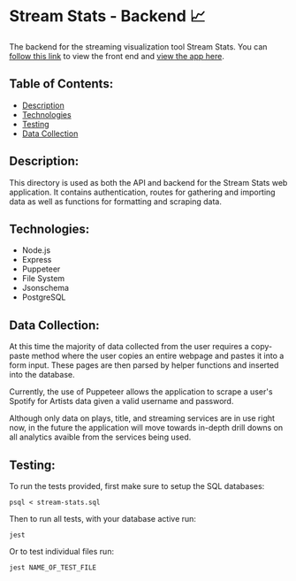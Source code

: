 # Stream Stats - Backend :chart_with_upwards_trend:
The backend for the streaming visualization tool Stream Stats. You can [follow this link](https://github.com/langevinj/Stream-Stats-Frontend) to view the front end and [view the app here](https://stream-stats-frontend.herokuapp.com/).

## Table of Contents:
* [Description](#description)
* [Technologies](#technologies)
* [Testing](#testing)
* [Data Collection](#data-collection)

## Description:
This directory is used as both the API and backend for the Stream Stats web application. It contains authentication, routes for gathering and importing data as well as functions for formatting and scraping data.

## Technologies:
* Node.js
* Express
* Puppeteer
* File System
* Jsonschema
* PostgreSQL

## Data Collection:
At this time the majority of data collected from the user requires a copy-paste method where the user copies an entire webpage and pastes it into a form input. These pages are then parsed by helper functions and inserted into the database.

Currently, the use of Puppeteer allows the application to scrape a user's Spotify for Artists data given a valid username and password.

Although only data on plays, title, and streaming services are in use right now, in the future the application will move towards in-depth drill downs on all analytics avaible from the services being used.

## Testing:
To run the tests provided, first make sure to setup the SQL databases:
```
psql < stream-stats.sql
```

Then to run all tests, with your database active run:
```
jest
```

Or to test individual files run:
```
jest NAME_OF_TEST_FILE
```





